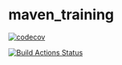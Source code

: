 # maven_training

[![codecov](https://codecov.io/gh/sunnycucumber/maven_training/branch/main/graph/badge.svg?token=7YVPNGMTQM)](https://codecov.io/gh/sunnycucumber/maven_training)

[![Build Actions Status](https://github.com/sunnycucumber/maven_training/workflows/Build/badge.svg)](https://github.com/sunnycucumber/maven_training/actions)
